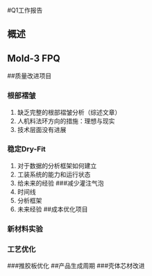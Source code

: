 #Q1工作报告

## 概述

## Mold-3 FPQ

##质量改进项目
### 根部褶皱
1. 缺乏完整的根部褶皱分析（综述文章）
2. 人机料法环方向的措施：理想与现实
3. 技术层面没有进展
### 稳定Dry-Fit
1. 对于数据的分析框架如何建立
2. 工装系统的能力和运行状态
3. 给未来的经验
###减少灌注气泡
1. 时间线
2. 分析框架
3. 未来经验
##成本优化项目
### 新材料实验
### 工艺优化
###推胶板优化
##产品生成周期
###壳体芯材改进